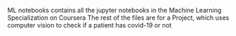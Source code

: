 ML notebooks contains all the jupyter notebooks in the Machine Learning Specialization on Coursera 
The rest of the files are for a Project, which uses computer vision to check if a patient has covid-19 or not
